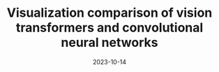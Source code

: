 ---
title: "Visualization comparison of vision transformers and convolutional neural networks"
collection: publications
permalink: /publication/2023-vit-vit
date: 2023-10-14
venue: 'IEEE Transactions on Multimedia'
# paperurl: '/files/pdf/research/Turning the Lights on.pdf'
link: 'https://ieeexplore.ieee.org/document/10179930'
paperurl: '/files/pdf/research/202310visViT-TMM.pdf'
github: 'https://github.com/GlowingHorse/NetVisCompare'
book: 'https://shirui-homepage.com/research/attr-vis/'
# zenodo: 'https://zenodo.org/badge/628158030.svg'
# researchButton: 'https://shirui-homepage.com/research/attr-vis/'
citation: 'Rui Shi, <a href="https://li-tianxing.github.io/">Tianxing Li</a>, <a href="https://cpns.bjut.edu.cn/index.html#/home">Liguo Zhang</a>, <a href="http://www.graco.c.u-tokyo.ac.jp/yama-lab/index.php">Yasushi Yamaguchi</a>. <i>IEEE Transactions on Multimedia</i>, 2023, Online View.'
---